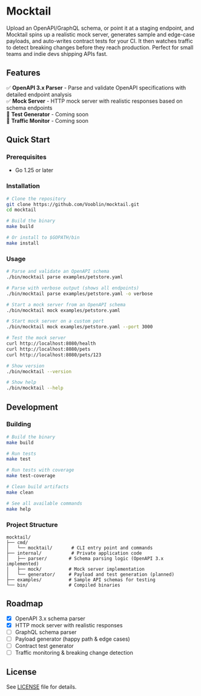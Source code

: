 # Mocktail

Upload an OpenAPI/GraphQL schema, or point it at a staging endpoint, and Mocktail spins up a realistic mock server, generates sample and edge-case payloads, and auto-writes contract tests for your CI. It then watches traffic to detect breaking changes before they reach production. Perfect for small teams and indie devs shipping APIs fast.

## Features

✅ **OpenAPI 3.x Parser** - Parse and validate OpenAPI specifications with detailed endpoint analysis  
✅ **Mock Server** - HTTP mock server with realistic responses based on schema endpoints  
🚧 **Test Generator** - Coming soon  
🚧 **Traffic Monitor** - Coming soon

## Quick Start

### Prerequisites

- Go 1.25 or later

### Installation

```bash
# Clone the repository
git clone https://github.com/Vooblin/mocktail.git
cd mocktail

# Build the binary
make build

# Or install to $GOPATH/bin
make install
```

### Usage

```bash
# Parse and validate an OpenAPI schema
./bin/mocktail parse examples/petstore.yaml

# Parse with verbose output (shows all endpoints)
./bin/mocktail parse examples/petstore.yaml -o verbose

# Start a mock server from an OpenAPI schema
./bin/mocktail mock examples/petstore.yaml

# Start mock server on a custom port
./bin/mocktail mock examples/petstore.yaml --port 3000

# Test the mock server
curl http://localhost:8080/health
curl http://localhost:8080/pets
curl http://localhost:8080/pets/123

# Show version
./bin/mocktail --version

# Show help
./bin/mocktail --help
```

## Development

### Building

```bash
# Build the binary
make build

# Run tests
make test

# Run tests with coverage
make test-coverage

# Clean build artifacts
make clean

# See all available commands
make help
```

### Project Structure

```text
mocktail/
├── cmd/
│   └── mocktail/       # CLI entry point and commands
├── internal/           # Private application code
│   ├── parser/        # Schema parsing logic (OpenAPI 3.x implemented)
│   ├── mock/          # Mock server implementation
│   └── generator/     # Payload and test generation (planned)
├── examples/          # Sample API schemas for testing
└── bin/               # Compiled binaries
```

## Roadmap

- [x] OpenAPI 3.x schema parser
- [x] HTTP mock server with realistic responses
- [ ] GraphQL schema parser
- [ ] Payload generator (happy path & edge cases)
- [ ] Contract test generator
- [ ] Traffic monitoring & breaking change detection

## License

See [LICENSE](LICENSE) file for details.
